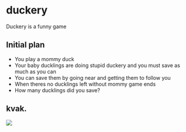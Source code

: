# duckery
Duckery is a funny game

## Initial plan

- You play a mommy duck
- Your baby ducklings are doing stupid duckery and you must save as much as you can
- You can save them by going near and getting them to follow you
- When theres no ducklings left without mommy game ends
- How many ducklings did you save?

## kvak.
![](http://i.imgur.com/XyblZlJ.png)
